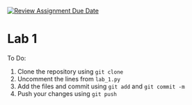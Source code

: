 [![Review Assignment Due Date](https://classroom.github.com/assets/deadline-readme-button-24ddc0f5d75046c5622901739e7c5dd533143b0c8e959d652212380cedb1ea36.svg)](https://classroom.github.com/a/CE4qLkqa)
# Lab 1

To Do:
1. Clone the repository using `git clone`
2. Uncomment the lines from `lab_1.py`
3. Add the files and commit using `git add` and `git commit -m`
4. Push your changes using `git push`
